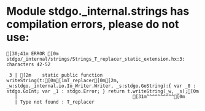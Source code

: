 # Module stdgo._internal.strings has compilation errors, please do not use:
```
[30;41m ERROR [0m stdgo/_internal/strings/Strings_T_replacer_static_extension.hx:3: characters 42-52

 3 | [2m    static public function writeString(t:[0m[1mT_replacer[0m[2m, _w:stdgo._internal.io.Io_Writer.Writer, _s:stdgo.GoString):{ var _0 : stdgo.GoInt; var _1 : stdgo.Error; } return t.writeString(_w, _s);[0m
   |                                          [31m^^^^^^^^^^[0m
   | Type not found : T_replacer


```

